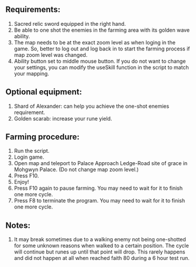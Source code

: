 ## Requirements:
1. Sacred relic sword equipped in the right hand.
2. Be able to one shot the enemies in the farming area with its golden wave ability.
3. The map needs to be at the exact zoom level as when loging in the game. So, better 
to log out and log back in to start the farming process if map zoom level was changed.
4. Ability button set to middle mouse button. If you do not want to change your settings,
you can modify the useSkill function in the script to match your mapping.

## Optional equipment:
1. Shard of Alexander: can help you achieve the one-shot enemies requirement.
2. Golden scarab: increase your rune yield.

## Farming procedure:
1. Run the script.
2. Login game.
3. Open map and teleport to Palace Approach Ledge-Road site of grace in Mohgwyn Palace. (Do not change map zoom level.)
4. Press F10.
5. Enjoy!
6. Press F10 again to pause farming. You may need to wait for it to finish one more cycle.
7. Press F8 to terminate the program. You may need to wait for it to finish one more cycle.

## Notes:
1. It may break sometimes due to a walking enemy not being one-shotted for some unknown reasons when walked to a certain position.
The cycle will continue but runes up until that point will drop. This rarely happens and did not happen at all when reached faith 80
during a 6 hour test run.  
